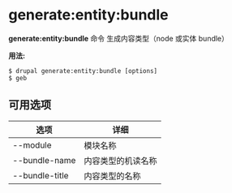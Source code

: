 # generate:entity:bundle
**generate:entity:bundle** 命令 生成内容类型（node 或实体 bundle）

**用法:**
```
$ drupal generate:entity:bundle [options] 
$ geb  
```

## 可用选项
选项 | 详细
-------|-------------
--module | 模块名称
--bundle-name | 内容类型的机读名称
--bundle-title | 内容类型的名称
